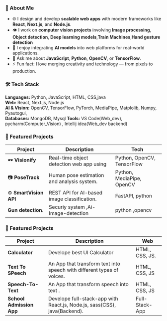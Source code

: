 
### 🚀 About Me
- 🌐 I design and develop **scalable web apps** with modern frameworks like **React**, **Next.js**, and **Node.js**.  
- 👁️ I work on **computer vision projects** involving **Image processing**, **Object detection**, **Deep learning models**,**Train Machines**,**Hand gesture detection**  
- 🧠 I enjoy integrating **AI models** into web platforms for real-world applications.
- 💬 Ask me about **JavaScript**, **Python**, **OpenCV**, or **TensorFlow**.  
- ⚡ Fun fact: I love merging creativity and technology — from pixels to production.


### 🛠️ Tech Stack
**Languages:** Python, JavaScript, HTML, CSS,java  
**Web:** React, Next.js, Node.js  
**AI & Vision:** OpenCV, TensorFlow, PyTorch, MediaPipe, Matplolib, Numpy, Pyautogui,   
**Databases:** MongoDB, Mysql
**Tools:**  VS Code(Web_dev), pycharm(Computer_Vision) , Intellij idea(Web_dev backend)  




### 🧩 Featured Projects
| Project | Description | Tech |
|----------|--------------|------|
| 🕶️ **Visionify** | Real-time object detection web app using  | Python, OpenCV, TensorFlow |
| 📷 **PoseTrack** | Human pose estimation and analysis system. | Python, MediaPipe, OpenCV |
| ⚙️ **SmartVision API** | REST API for AI-based image classification. | FastAPI, python |
|    **Gun detection**. |  Securiy system ,Ai-Image-detection | python  ,opencv |

### 🧩 Featured Projects
| Project | Description | Web |
|----------|--------------|------|
**Calculator**|Develope best UI  Calculator  |HTML, CSS, JS.|
**Text To SPeech** |An App that transform text into speech with different types of voices.|HTML, CSS, JS|
**Speech-To-Text** |An App that transform speech into text .|HTML, CSS, JS|
**School Admission App** | Develope full-stack-app with React.js, Node.js, sass(CSS), java(Backend).|Full-Stack-App|
